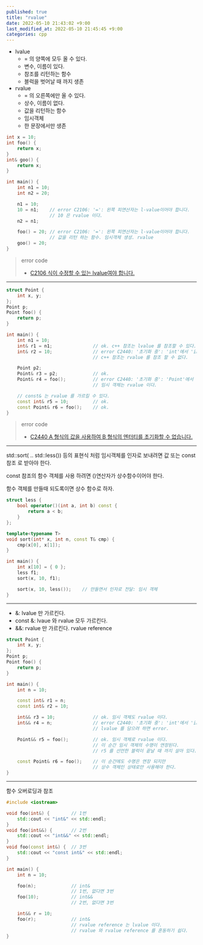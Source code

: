 ```yaml
---
published: true
title: "rvalue"
date: 2022-05-10 21:43:02 +9:00
last_modified_at: 2022-05-10 21:45:45 +9:00
categories: cpp
---
```

 - lvalue
   - = 의 양쪽에 모두 올 수 있다.
   - 변수, 이름이 있다. 
   - 참조를 리턴하는 함수
   - 블럭을 벗어날 때 까지 생존
 - rvalue
   - = 의 오른쪽에만 올 수 있다.
   - 상수, 이름이 없다.
   - 값을 리턴하는 함수
   - 임시객체
   - 한 문장에서만 생존
```cpp
int x = 10;
int foo() {
	return x;
}
int& goo() {
	return x;
}

int main() {
	int n1 = 10;
	int n2 = 20;

	n1 = 10;
	10 = n1;	// error C2106: '=': 왼쪽 피연산자는 l-value이어야 합니다.
				// 10 은 rvalue 이다.
	n2 = n1;

	foo() = 20;	// error C2106: '=': 왼쪽 피연산자는 l-value이어야 합니다.
				// 값을 리턴 하는 함수. 임시객체 생성. rvalue
	goo() = 20;
}
```
[C2106 식이 수정할 수 있는 lvalue여야 합니다.]: https://docs.microsoft.com/en-us/cpp/error-messages/compiler-errors-1/compiler-error-c2106
> error code
>- [C2106 식이 수정할 수 있는 lvalue여야 합니다.][]
---
```cpp
struct Point {
	int x, y;
};
Point p;
Point foo() {
	return p;
}

int main() {
	int n1 = 10;
	int& r1 = n1;				// ok. c++ 참조는 lvalue 를 참조할 수 있다.
	int& r2 = 10;				// error C2440: '초기화 중': 'int'에서 'int &'(으)로 변환할 수 없습니다.
								// c++ 참조는 rvalue 를 참조 할 수 없다.

	Point p2;
	Point& r3 = p2;				// ok.
	Point& r4 = foo();			// error C2440: '초기화 중': 'Point'에서 'Point &'(으)로 변환할 수 없습니다.
								// 임시 객체는 rvalue 이다.

	// const& 는 rvalue 를 가르킬 수 있다.
	const int& r5 = 10;			// ok.
	const Point& r6 = foo();	// ok.
}
```
[C2440 A 형식의 값을 사용하여 B 형식의 엔터티를 초기화할 수 없습니다.]: https://docs.microsoft.com/ko-kr/cpp/error-messages/compiler-errors-1/compiler-error-c2440
> error code
>- [C2440 A 형식의 값을 사용하여 B 형식의 엔터티를 초기화할 수 없습니다.][]
---
std::sort( .. std::less()) 등의 표현식 처럼 임시객체를 인자로 보내려면 값 또는 const 참조 로 받아야 한다.<p>
const 참조의 함수 객체를 사용 하려면 ()연산자가 상수함수이어야 한다.<p>
함수 객체를 만들때 되도록이면 상수 함수로 하자.
```cpp
struct less {
	bool operator()(int a, int b) const {
		return a < b;
	}
};

template<typename T>
void sort(int* x, int n, const T& cmp) {
	cmp(x[0], x[1]);
}

int main() {
	int x[10] = { 0 };
	less f1;
	sort(x, 10, f1);

	sort(x, 10, less());	// 만들면서 인자로 전달: 임시 객체
}
```
---
 - &: lvalue 만 가르킨다.
 - const &: lvaue 와 rvalue 모두 가르킨다.
 - &&: rvalue 만 가르킨다. rvalue reference
```cpp
struct Point {
	int x, y;
};
Point p;
Point foo() {
	return p;
}

int main() {
	int n = 10;

	const int& r1 = n;
	const int& r2 = 10;

	int&& r3 = 10;				// ok. 임시 객체도 rvalue 이다.
	int&& r4 = n;				// error C2440: '초기화 중': 'int'에서 'int &&'(으)로 변환할 수 없습니다.
								// lvalue 를 담으려 하면 error.

	Point&& r5 = foo();			// ok. 임시 객체로 rvalue 이다.
								// 이 순간 임시 객체의 수명이 연장된다.
								// r5 를 선언한 블럭이 끝날 때 까지 살아 있다.

	const Point& r6 = foo();	// 이 순간에도 수명은 연장 되지만
								// 상수 객체인 상태로만 사용해야 한다.
}
```
---
함수 오버로딩과 참조
```cpp
#include <iostream>

void foo(int&) {		// 1번
	std::cout << "int&" << std::endl;
}
void foo(int&&) {		// 2번
	std::cout << "int&&" << std::endl;
}
void foo(const int&) {	// 3번
	std::cout << "const int&" << std::endl;
}

int main() {
	int n = 10;

	foo(n);				// int&
						// 1번, 없다면 3번
	foo(10);			// int&&
						// 2번, 없다면 3번

	int&& r = 10;
	foo(r);				// int&
						// rvalue reference 는 lvalue 이다.
						// rvalue 와 rvalue reference 를 혼동하기 쉽다.
}
```